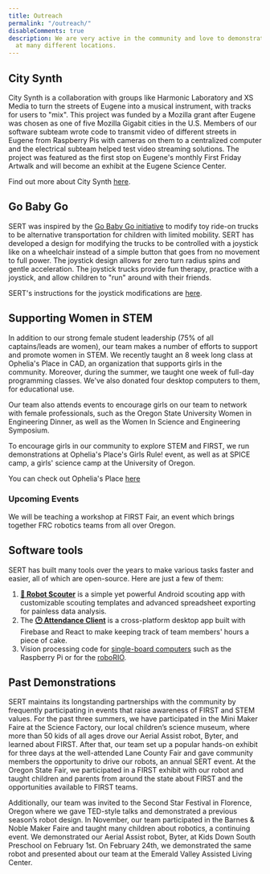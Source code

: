 ```yaml
---
title: Outreach
permalink: "/outreach/"
disableComments: true
description: We are very active in the community and love to demonstrate our robotics
  at many different locations.
---
```


## City Synth

City Synth is a collaboration with groups like Harmonic Laboratory and XS Media to turn the streets of Eugene into a musical instrument, with tracks for users to "mix". This project was funded by a Mozilla grant after Eugene was chosen as one of five Mozilla Gigabit cities in the U.S. Members of our software subteam wrote code to transmit video of different streets in Eugene from Raspberry Pis with cameras on them to a centralized computer and the electrical subteam helped test video streaming solutions. The project was featured as the first stop on Eugene's monthly First Friday Artwalk and will become an exhibit at the Eugene Science Center.

Find out more about City Synth <a href="http://harmoniclab.org/event/city-synth/">here</a>.


## Go Baby Go

SERT was inspired by the <a href="http://health.oregonstate.edu/gobabygo">Go Baby Go initiative</a> to modify toy ride-on trucks to be alternative transportation for children with limited mobility. SERT has developed a design for modifying the trucks to be controlled with a joystick like on a wheelchair instead of a simple button that goes from no movement to full power. The joystick design allows for zero turn radius spins and gentle acceleration. The joystick trucks provide fun therapy, practice with a joystick, and allow children to "run" around with their friends.

SERT's instructions for the joystick modifications are <a href="https://sites.google.com/site/joystickcontrolledgobabygocars/">here</a>.


## Supporting Women in STEM

In addition to our strong female student leadership (75% of all captains/leads are women), our team makes a number of efforts to support and promote women in STEM. We recently taught an 8 week long class at Ophelia's Place in CAD, an organization that supports girls in the community. Moreover, during the summer, we taught one week of full-day programming classes. We've also donated four desktop computers to them, for educational use.

Our team also attends events to encourage girls on our team to network with female professionals, such as the Oregon State University Women in Engineering Dinner, as well as the Women In Science and Engineering Symposium.

To encourage girls in our community to explore STEM and FIRST, we run demonstrations at Ophelia's Place's Girls Rule! event, as well as at SPICE camp, a girls' science camp at the University of Oregon.

You can check out Ophelia's Place <a href="http://opheliasplace.net/">here</a>

### Upcoming Events

We will be teaching a workshop at FIRST Fair, an event which brings together FRC robotics teams from all over Oregon.

## Software tools

SERT has built many tools over the years to make various tasks faster and easier, all of which are open-source.
Here are just a few of them:

1. **[🤖 Robot Scouter](https://github.com/SUPERCILEX/Robot-Scouter/)** is a simple yet powerful Android scouting app with customizable scouting templates and advanced spreadsheet exporting for painless data analysis.
1. The **[🕑 Attendance Client](https://github.com/SouthEugeneRoboticsTeam/Attendance-Client)** is a cross-platform desktop app built with Firebase and React to make keeping track of team members' hours a piece of cake.
1. Vision processing code for [single-board computers](https://github.com/SouthEugeneRoboticsTeam/vision) such as the Raspberry Pi or for the [roboRIO](https://github.com/SouthEugeneRoboticsTeam/Steamworks-2017/blob/71a63ba36a162f533b1fb9a52d1f1b8c61748378/src/org/usfirst/frc/team2521/robot/vision/Looper.java).

## Past Demonstrations

SERT maintains its longstanding partnerships with the community by frequently participating in events that raise awareness of FIRST and STEM values. For the past three summers, we have participated in the Mini Maker Faire at the Science Factory, our local children’s science museum, where more than 50 kids of all ages drove our Aerial Assist robot, Byter, and learned about FIRST. After that, our team set up a popular hands-on exhibit for three days at the well-attended Lane County Fair and gave community members the opportunity to drive our robots, an annual SERT event. At the Oregon State Fair, we participated in a FIRST exhibit with our robot and taught children and  parents from around the state about FIRST and the opportunities available to FIRST teams.

Additionally, our team was invited to the Second Star Festival in Florence, Oregon where we gave TED-style talks and demonstrated a previous season’s robot design. In November, our team participated in the Barnes & Noble Maker Faire and taught many children about robotics, a continuing event. We demonstrated our Aerial Assist robot, Byter, at Kids Down South Preschool on February 1st. On February 24th, we demonstrated the same robot and presented about our team at the Emerald Valley Assisted Living Center.


